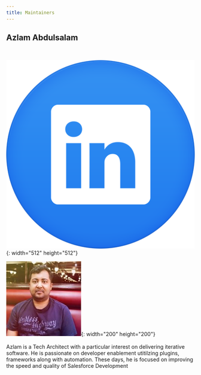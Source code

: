 ```yaml
---
title: Maintainers
---
```


## Azlam Abdulsalam

&nbsp;

![](/uploads/linkedin-icon-81.png){: width="512" height="512"}

![](/images/azlam-abdulsalam.jpg){: width="200" height="200"}<br><br>Azlam is a Tech Architect with a particular interest on delivering iterative software. He is passionate on developer enablement utitilzing plugins, frameworks along with automation. These days, he is focused on improving the speed and quality of Salesforce Development